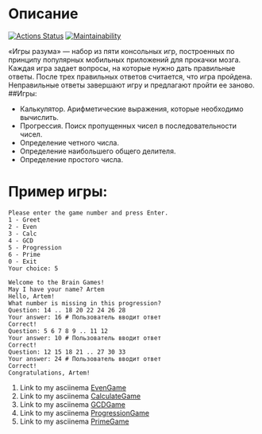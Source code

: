 # Описание
[![Actions Status](https://github.com/Lunycat/java-project-61/actions/workflows/hexlet-check.yml/badge.svg)](https://github.com/Lunycat/java-project-61/actions)
[![Maintainability](https://api.codeclimate.com/v1/badges/c34cc534f6a8c3b8e626/maintainability)](https://codeclimate.com/github/Lunycat/java-project-61/maintainability)

«Игры разума» — набор из пяти консольных игр, построенных по принципу популярных мобильных приложений для прокачки мозга. Каждая игра задает вопросы, на которые нужно дать правильные ответы. После трех правильных ответов считается, что игра пройдена. Неправильные ответы завершают игру и предлагают пройти ее заново.
##Игры:
+ Калькулятор. Арифметические выражения, которые необходимо вычислить.
+ Прогрессия. Поиск пропущенных чисел в последовательности чисел.
+ Определение четного числа.
+ Определение наибольшего общего делителя.
+ Определение простого числа.

# Пример игры:

```
Please enter the game number and press Enter.
1 - Greet
2 - Even
3 - Calc
4 - GCD
5 - Progression
6 - Prime
0 - Exit
Your choice: 5

Welcome to the Brain Games!
May I have your name? Artem
Hello, Artem!
What number is missing in this progression?
Question: 14 .. 18 20 22 24 26 28
Your answer: 16 # Пользователь вводит ответ
Correct!
Question: 5 6 7 8 9 .. 11 12
Your answer: 10 # Пользователь вводит ответ
Correct!
Question: 12 15 18 21 .. 27 30 33
Your answer: 24 # Пользователь вводит ответ
Correct!
Congratulations, Artem!
```

1) Link to my asciinema [EvenGame](https://asciinema.org/a/GBfhSYjgloCYkxhANIUWmVExB)
2) Link to my asciinema [CalculateGame](https://asciinema.org/a/2VoLE7s6zbST9slOiy0DEYtJo)
3) Link to my asciinema [GCDGame](https://asciinema.org/a/68C6kTqPQ8mClxRht377wccRx)
4) Link to my asciinema [ProgressionGame](https://asciinema.org/a/ABlvUCA2OauB5IkM8xFkujw8p)
5) Link to my asciinema [PrimeGame](https://asciinema.org/a/ojUC2zAS6iENN9gooE6I0Nx5l)

